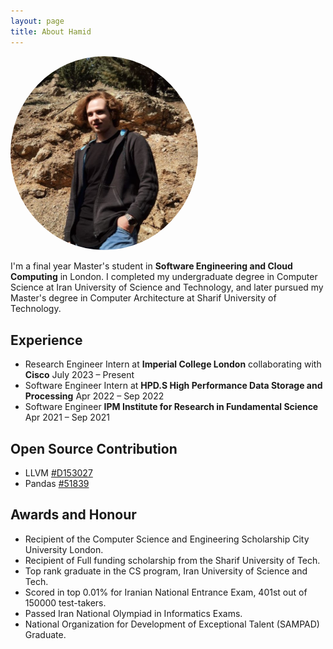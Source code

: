 ```yaml
---
layout: page
title: About Hamid
---
```

<img src="https://raw.githubusercontent.com/HamidrezaSK/HamidrezaSK.github.io/master/images/avatar.jpg" class="align-right" style="border-radius: 50%;" width="300" alt="">

I'm a final year Master's student in **Software Engineering and Cloud Computing** in London. I completed my undergraduate degree in Computer Science at Iran University of Science and Technology, and later pursued my Master's degree in Computer Architecture at Sharif University of Technology. 

## Experience
- Research Engineer Intern at **Imperial College London** collaborating with **Cisco**
  July 2023 – Present
- Software Engineer Intern at **HPD.S High Performance Data Storage and Processing**
  Apr 2022 – Sep 2022
- Software Engineer **IPM Institute for Research in Fundamental Science**
  Apr 2021 – Sep 2021

## Open Source Contribution
* LLVM [#D153027](https://reviews.llvm.org/D153027)
* Pandas [#51839](https://github.com/pandas-dev/pandas/issues/51839)

## Awards and Honour
* Recipient of the Computer Science and Engineering Scholarship City University London.
* Recipient of Full funding scholarship from the Sharif University of Tech.
* Top rank graduate in the CS program, Iran University of Science and Tech.
* Scored in top 0.01% for Iranian National Entrance Exam, 401st out of 150000 test-takers.
* Passed Iran National Olympiad in Informatics Exams.
* National Organization for Development of Exceptional Talent (SAMPAD) Graduate.
